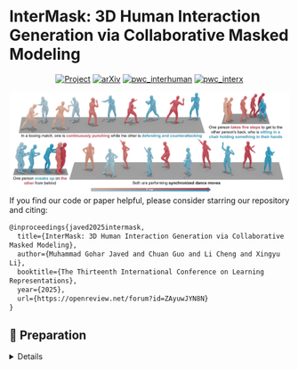 # InterMask: 3D Human Interaction Generation via Collaborative Masked Modeling

 <p align="center">
    <a href="https://gohar-malik.github.io/intermask/"><img alt="Project" src="https://img.shields.io/badge/-Project%20Page-lightgrey?logo=Google%20Chrome&color=informational&logoColor=white"></a>
    <a href="https://arxiv.org/abs/2410.10010"><img alt="arXiv" src="https://img.shields.io/badge/arXiv-2410.10010-b31b1b.svg"></a>
    <a href="https://paperswithcode.com/sota/motion-synthesis-on-interhuman?p=intermask-3d-human-interaction-generation-via"><img alt="pwc_interhuman" src="https://img.shields.io/endpoint.svg?url=https://paperswithcode.com/badge/intermask-3d-human-interaction-generation-via/motion-synthesis-on-interhuman"></a>
   <a href="https://paperswithcode.com/sota/motion-synthesis-on-inter-x?p=intermask-3d-human-interaction-generation-via"><img alt="pwc_interx" src="https://img.shields.io/endpoint.svg?url=https://paperswithcode.com/badge/intermask-3d-human-interaction-generation-via/motion-synthesis-on-inter-x"></a>
  </p>

![teaser_image](assets/teaser.jpg)
If you find our code or paper helpful, please consider starring our repository and citing:
```
@inproceedings{javed2025intermask,
  title={InterMask: 3D Human Interaction Generation via Collaborative Masked Modeling},
  author={Muhammad Gohar Javed and Chuan Guo and Li Cheng and Xingyu Li},
  booktitle={The Thirteenth International Conference on Learning Representations},
  year={2025},
  url={https://openreview.net/forum?id=ZAyuwJYN8N}
}
```

## :round_pushpin: Preparation

<details>
  
### 1. Setup Environment
```
conda env create -f environment.yml
conda activate intermask
```
The code was tested on Python 3.7.7 and PyTorch 1.13.1

### 2. Models and Dependencies

#### Download Pre-trained Models
```
bash prepare/download_models.py
```

#### Download Evaluation Models
For evaluation only. Obtained from the [InterGen github repo](https://github.com/tr3e/InterGen/tree/master).
```
bash prepare/download_evaluator.sh
```

The download scripts use the [gdown](https://github.com/wkentaro/gdown) package. If you face problems try running the following command and try again. Solution is from this [github issue](https://github.com/wkentaro/gdown/issues/110#issuecomment-913561232).
```
rm -f ~/.cache/gdown/cookies.json
```

### 3. Get Data

#### InterHuman
Follow the instructions in the [InterGen github repo](https://github.com/tr3e/InterGen/tree/master?tab=readme-ov-file#2-get-data) to download the InterHuman dataset and place it in the `./data/InterHuman/` foler and unzip the `motions_processed.zip` archive such that the directory structure looks like:
```
./data
├── InterHuman
    ├── annots
    ├── LICENSE.md
    ├── motions
    ├── motions_processed
    └── split
```

